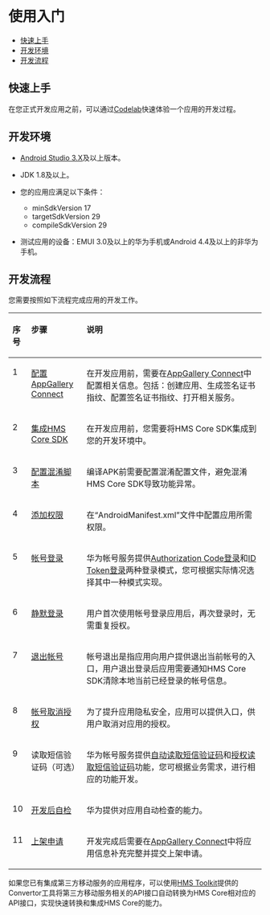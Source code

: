 # 使用入门<a name="ZH-CN_TOPIC_0000001074334634"></a>

-   [快速上手](#section39041435595)
-   [开发环境](#section1943603192714)
-   [开发流程](#section15960539132113)

## 快速上手<a name="section39041435595"></a>

在您正式开发应用之前，可以通过[Codelab](https://developer.huawei.com/consumer/cn/codelab/HMSAccounts/index.html#0)快速体验一个应用的开发过程。

## 开发环境<a name="section1943603192714"></a>

-   [Android Studio 3.X](https://developer.android.com/studio)及以上版本。

-   JDK 1.8及以上。


-   您的应用应满足以下条件：

    -   minSdkVersion 17
    -   targetSdkVersion 29
    -   compileSdkVersion 29

-   测试应用的设备：EMUI 3.0及以上的华为手机或Android 4.4及以上的非华为手机。


## 开发流程<a name="section15960539132113"></a>

您需要按照如下流程完成应用的开发工作。

<a name="table4122153120269"></a>
<table><thead align="left"><tr id="row15305163112618"><th class="cellrowborder" valign="top" width="7.3999999999999995%" id="mcps1.1.4.1.1"><p id="p19280142664212"><a name="p19280142664212"></a><a name="p19280142664212"></a>序号</p>
</th>
<th class="cellrowborder" valign="top" width="21.88%" id="mcps1.1.4.1.2"><p id="p830511312266"><a name="p830511312266"></a><a name="p830511312266"></a>步骤</p>
</th>
<th class="cellrowborder" valign="top" width="70.72%" id="mcps1.1.4.1.3"><p id="p103051631192618"><a name="p103051631192618"></a><a name="p103051631192618"></a>说明</p>
</th>
</tr>
</thead>
<tbody><tr id="row103051431182612"><td class="cellrowborder" valign="top" width="7.3999999999999995%" headers="mcps1.1.4.1.1 "><p id="p1483673810243"><a name="p1483673810243"></a><a name="p1483673810243"></a>1</p>
</td>
<td class="cellrowborder" valign="top" width="21.88%" headers="mcps1.1.4.1.2 "><p id="p27011313104416"><a name="p27011313104416"></a><a name="p27011313104416"></a><a href="配置AppGallery-Connect.md">配置AppGallery Connect</a></p>
</td>
<td class="cellrowborder" valign="top" width="70.72%" headers="mcps1.1.4.1.3 "><p id="p17813157577"><a name="p17813157577"></a><a name="p17813157577"></a>在开发应用前，需要在<a href="https://developer.huawei.com/consumer/cn/service/josp/agc/index.html" target="_blank" rel="noopener noreferrer">AppGallery Connect</a>中配置相关信息。包括：创建应用、生成签名证书指纹、配置签名证书指纹、打开相关服务。</p>
</td>
</tr>
<tr id="row1730663162618"><td class="cellrowborder" valign="top" width="7.3999999999999995%" headers="mcps1.1.4.1.1 "><p id="p683543822413"><a name="p683543822413"></a><a name="p683543822413"></a>2</p>
</td>
<td class="cellrowborder" valign="top" width="21.88%" headers="mcps1.1.4.1.2 "><p id="p530693118266"><a name="p530693118266"></a><a name="p530693118266"></a><a href="集成HMS-Core-SDK.md">集成HMS Core SDK</a></p>
</td>
<td class="cellrowborder" valign="top" width="70.72%" headers="mcps1.1.4.1.3 "><p id="p17184513165"><a name="p17184513165"></a><a name="p17184513165"></a>在开发应用前，您需要将HMS Core SDK集成到您的开发环境中。</p>
</td>
</tr>
<tr id="row215818418196"><td class="cellrowborder" valign="top" width="7.3999999999999995%" headers="mcps1.1.4.1.1 "><p id="p13834938192418"><a name="p13834938192418"></a><a name="p13834938192418"></a>3</p>
</td>
<td class="cellrowborder" valign="top" width="21.88%" headers="mcps1.1.4.1.2 "><p id="p161581145192"><a name="p161581145192"></a><a name="p161581145192"></a><a href="配置混淆脚本.md">配置混淆脚本</a></p>
</td>
<td class="cellrowborder" valign="top" width="70.72%" headers="mcps1.1.4.1.3 "><p id="p415816401912"><a name="p415816401912"></a><a name="p415816401912"></a>编译APK前需要配置混淆配置文件，避免混淆HMS Core SDK导致功能异常。</p>
</td>
</tr>
<tr id="row14808202071911"><td class="cellrowborder" valign="top" width="7.3999999999999995%" headers="mcps1.1.4.1.1 "><p id="p10833938182418"><a name="p10833938182418"></a><a name="p10833938182418"></a>4</p>
</td>
<td class="cellrowborder" valign="top" width="21.88%" headers="mcps1.1.4.1.2 "><p id="p2600133719196"><a name="p2600133719196"></a><a name="p2600133719196"></a><a href="添加权限.md">添加权限</a></p>
</td>
<td class="cellrowborder" valign="top" width="70.72%" headers="mcps1.1.4.1.3 "><p id="p20809202010194"><a name="p20809202010194"></a><a name="p20809202010194"></a>在<span class="filepath" id="filepath920716362576"><a name="filepath920716362576"></a><a name="filepath920716362576"></a>“AndroidManifest.xml”</span>文件中配置应用所需权限。</p>
</td>
</tr>
<tr id="row1794941617518"><td class="cellrowborder" valign="top" width="7.3999999999999995%" headers="mcps1.1.4.1.1 "><p id="p1694918169518"><a name="p1694918169518"></a><a name="p1694918169518"></a>5</p>
</td>
<td class="cellrowborder" valign="top" width="21.88%" headers="mcps1.1.4.1.2 "><p id="p14563376620"><a name="p14563376620"></a><a name="p14563376620"></a><a href="登录帐号.md">帐号登录</a></p>
</td>
<td class="cellrowborder" valign="top" width="70.72%" headers="mcps1.1.4.1.3 "><p id="p49507161056"><a name="p49507161056"></a><a name="p49507161056"></a>华为帐号服务提供<a href="登录帐号.md#section482362015242">Authorization Code登录</a>和<a href="登录帐号.md#section179491049132715">ID Token登录</a>两种登录模式，您可根据实际情况选择其中一种模式实现。</p>
</td>
</tr>
<tr id="row1338531513514"><td class="cellrowborder" valign="top" width="7.3999999999999995%" headers="mcps1.1.4.1.1 "><p id="p538618151950"><a name="p538618151950"></a><a name="p538618151950"></a>6</p>
</td>
<td class="cellrowborder" valign="top" width="21.88%" headers="mcps1.1.4.1.2 "><p id="p3386115354"><a name="p3386115354"></a><a name="p3386115354"></a><a href="静默登录.md">静默登录</a></p>
</td>
<td class="cellrowborder" valign="top" width="70.72%" headers="mcps1.1.4.1.3 "><p id="p914416162179"><a name="p914416162179"></a><a name="p914416162179"></a>用户首次使用帐号登录应用后，再次登录时，无需重复授权。</p>
</td>
</tr>
<tr id="row111878131455"><td class="cellrowborder" valign="top" width="7.3999999999999995%" headers="mcps1.1.4.1.1 "><p id="p2188131319512"><a name="p2188131319512"></a><a name="p2188131319512"></a>7</p>
</td>
<td class="cellrowborder" valign="top" width="21.88%" headers="mcps1.1.4.1.2 "><p id="p1118891310517"><a name="p1118891310517"></a><a name="p1118891310517"></a><a href="退出帐号.md">退出帐号</a></p>
</td>
<td class="cellrowborder" valign="top" width="70.72%" headers="mcps1.1.4.1.3 "><p id="p20188013956"><a name="p20188013956"></a><a name="p20188013956"></a>帐号退出是指应用向用户提供退出当前帐号的入口，用户退出登录后应用需要通知HMS Core SDK清除本地当前已经登录的帐号信息。</p>
</td>
</tr>
<tr id="row79559108519"><td class="cellrowborder" valign="top" width="7.3999999999999995%" headers="mcps1.1.4.1.1 "><p id="p395617101859"><a name="p395617101859"></a><a name="p395617101859"></a>8</p>
</td>
<td class="cellrowborder" valign="top" width="21.88%" headers="mcps1.1.4.1.2 "><p id="p14956161015512"><a name="p14956161015512"></a><a name="p14956161015512"></a><a href="帐号取消授权.md">帐号取消授权</a></p>
</td>
<td class="cellrowborder" valign="top" width="70.72%" headers="mcps1.1.4.1.3 "><p id="p13956101019518"><a name="p13956101019518"></a><a name="p13956101019518"></a>为了提升应用隐私安全，应用可以提供入口，供用户取消对应用的授权。</p>
</td>
</tr>
<tr id="row49611439908"><td class="cellrowborder" valign="top" width="7.3999999999999995%" headers="mcps1.1.4.1.1 "><p id="p18961143915016"><a name="p18961143915016"></a><a name="p18961143915016"></a>9</p>
</td>
<td class="cellrowborder" valign="top" width="21.88%" headers="mcps1.1.4.1.2 "><p id="p1996113397019"><a name="p1996113397019"></a><a name="p1996113397019"></a>读取短信验证码（可选）</p>
</td>
<td class="cellrowborder" valign="top" width="70.72%" headers="mcps1.1.4.1.3 "><p id="p15961139503"><a name="p15961139503"></a><a name="p15961139503"></a>华为帐号服务提供<a href="自动读取短信验证码（可选）.md">自动读取短信验证码</a>和<a href="授权读取短信验证码（可选）.md">授权读取短信验证码</a>功能，您可根据业务需求，进行相应的功能开发。</p>
</td>
</tr>
<tr id="row930610316269"><td class="cellrowborder" valign="top" width="7.3999999999999995%" headers="mcps1.1.4.1.1 "><p id="p1831133882417"><a name="p1831133882417"></a><a name="p1831133882417"></a>10</p>
</td>
<td class="cellrowborder" valign="top" width="21.88%" headers="mcps1.1.4.1.2 "><p id="p2306133132615"><a name="p2306133132615"></a><a name="p2306133132615"></a><a href="开发后自检.md">开发后自检</a></p>
</td>
<td class="cellrowborder" valign="top" width="70.72%" headers="mcps1.1.4.1.3 "><p id="p1130619315263"><a name="p1130619315263"></a><a name="p1130619315263"></a>华为提供对应用自动检查的能力。</p>
</td>
</tr>
<tr id="row1730614315263"><td class="cellrowborder" valign="top" width="7.3999999999999995%" headers="mcps1.1.4.1.1 "><p id="p138291638172419"><a name="p138291638172419"></a><a name="p138291638172419"></a>11</p>
</td>
<td class="cellrowborder" valign="top" width="21.88%" headers="mcps1.1.4.1.2 "><p id="p5306123192610"><a name="p5306123192610"></a><a name="p5306123192610"></a><a href="上架申请.md">上架申请</a></p>
</td>
<td class="cellrowborder" valign="top" width="70.72%" headers="mcps1.1.4.1.3 "><p id="p1214833315714"><a name="p1214833315714"></a><a name="p1214833315714"></a>开发完成后需要在<a href="https://developer.huawei.com/consumer/cn/service/josp/agc/index.html" target="_blank" rel="noopener noreferrer">AppGallery Connect</a>中将应用信息补充完整并提交上架申请。</p>
</td>
</tr>
</tbody>
</table>

如果您已有集成第三方移动服务的应用程序，可以使用[HMS Toolkit](https://developer.huawei.com/consumer/cn/huawei-toolkit/)提供的Convertor工具将第三方移动服务相关的API接口自动转换为HMS Core相对应的API接口，实现快速转换和集成HMS Core的能力。

